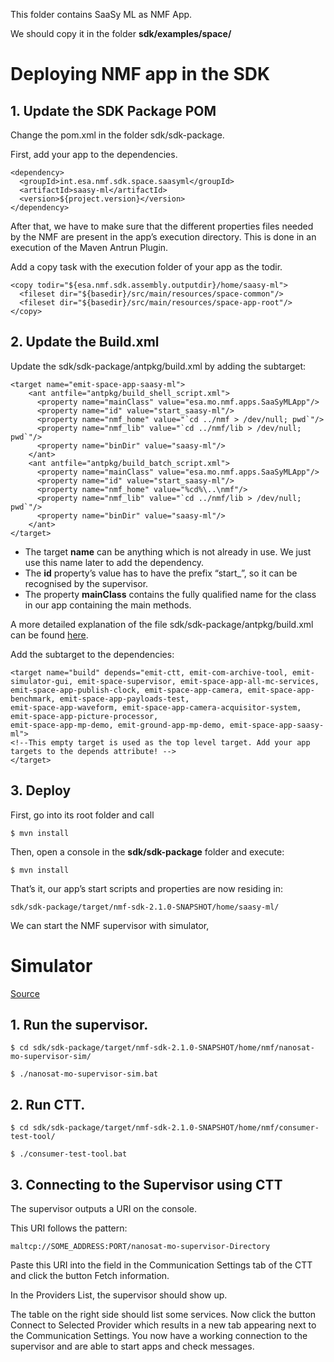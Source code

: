 This folder contains SaaSy ML as NMF App. 

We should copy it in the folder **sdk/examples/space/**

# Deploying NMF app in the SDK

## 1. Update the SDK Package POM

Change the pom.xml in the folder sdk/sdk-package. 

First, add your app to the dependencies.

    <dependency>
      <groupId>int.esa.nmf.sdk.space.saasyml</groupId>
      <artifactId>saasy-ml</artifactId>
      <version>${project.version}</version>
    </dependency>

After that, we have to make sure that the different properties files needed by the NMF are present in the app’s execution directory. 
This is done in an execution of the Maven Antrun Plugin. 

Add a copy task with the execution folder of your app as the todir.

    <copy todir="${esa.nmf.sdk.assembly.outputdir}/home/saasy-ml">
      <fileset dir="${basedir}/src/main/resources/space-common"/>
      <fileset dir="${basedir}/src/main/resources/space-app-root"/>
    </copy>

## 2. Update the Build.xml

Update the sdk/sdk-package/antpkg/build.xml by adding the subtarget:

    <target name="emit-space-app-saasy-ml">
        <ant antfile="antpkg/build_shell_script.xml">
          <property name="mainClass" value="esa.mo.nmf.apps.SaaSyMLApp"/>
          <property name="id" value="start_saasy-ml"/>
          <property name="nmf_home" value="`cd ../nmf > /dev/null; pwd`"/>
          <property name="nmf_lib" value="`cd ../nmf/lib > /dev/null; pwd`"/>
          <property name="binDir" value="saasy-ml"/>
        </ant>
        <ant antfile="antpkg/build_batch_script.xml">
          <property name="mainClass" value="esa.mo.nmf.apps.SaaSyMLApp"/>
          <property name="id" value="start_saasy-ml"/>
          <property name="nmf_home" value="%cd%\..\nmf"/>
          <property name="nmf_lib" value="`cd ../nmf/lib > /dev/null; pwd`"/>
          <property name="binDir" value="saasy-ml"/>
        </ant>
    </target>

- The target **name** can be anything which is not already in use. 
We just use this name later to add the dependency.
- The **id** property’s value has to have the prefix “start_”, so it can be recognised by the supervisor.
- The property **mainClass** contains the fully qualified name for the class in our app containing the main methods.

A more detailed explanation of the file sdk/sdk-package/antpkg/build.xml can be found [here](https://nanosat-mo-framework.readthedocs.io/en/latest/apps/packaging.html).

Add the subtarget to the dependencies:

    <target name="build" depends="emit-ctt, emit-com-archive-tool, emit-simulator-gui, emit-space-supervisor, emit-space-app-all-mc-services,
    emit-space-app-publish-clock, emit-space-app-camera, emit-space-app-benchmark, emit-space-app-payloads-test,
    emit-space-app-waveform, emit-space-app-camera-acquisitor-system, emit-space-app-picture-processor,
    emit-space-app-mp-demo, emit-ground-app-mp-demo, emit-space-app-saasy-ml">
    <!--This empty target is used as the top level target. Add your app targets to the depends attribute! -->
    </target>

## 3. Deploy

First, go into its root folder and call 

    $ mvn install 

Then, open a console in the **sdk/sdk-package** folder and execute:

    $ mvn install

That’s it, our app’s start scripts and properties are now residing in:

    sdk/sdk-package/target/nmf-sdk-2.1.0-SNAPSHOT/home/saasy-ml/

We can start the NMF supervisor with simulator, 

# Simulator

[Source](https://nanosat-mo-framework.readthedocs.io/en/latest/sdk.html#id6)

## 1. Run the supervisor. 

    $ cd sdk/sdk-package/target/nmf-sdk-2.1.0-SNAPSHOT/home/nmf/nanosat-mo-supervisor-sim/ 

    $ ./nanosat-mo-supervisor-sim.bat

## 2. Run CTT.

    $ cd sdk/sdk-package/target/nmf-sdk-2.1.0-SNAPSHOT/home/nmf/consumer-test-tool/ 

    $ ./consumer-test-tool.bat

## 3. Connecting to the Supervisor using CTT

The supervisor outputs a URI on the console. 

This URI follows the pattern:

    maltcp://SOME_ADDRESS:PORT/nanosat-mo-supervisor-Directory 

Paste this URI into the field in the Communication Settings tab of the CTT and 
click the button Fetch information. 

In the Providers List, the supervisor should show up. 

The table on the right side should list some services. 
Now click the button Connect to Selected Provider which results in a new tab appearing next to the Communication Settings. 
You now have a working connection to the supervisor and are able to start apps and check messages.

